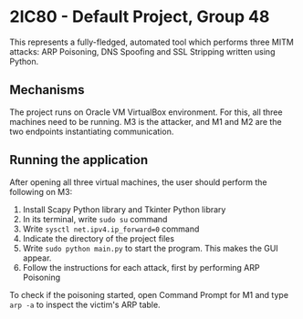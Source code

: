 # 2IC80 - Default Project, Group 48

This represents a fully-fledged, automated tool which performs three MITM attacks: ARP Poisoning, DNS Spoofing and SSL Stripping written using Python.

## Mechanisms
The project runs on Oracle VM VirtualBox environment. For this, all three machines need to be running. M3 is the attacker, and M1 and M2 are the two
endpoints instantiating communication. 

## Running the application
 After opening all three virtual machines, the user should perform the following on M3:
   1. Install Scapy Python library and Tkinter Python library
   2. In its terminal, write `sudo su` command
   3. Write `sysctl net.ipv4.ip_forward=0` command
   4. Indicate the directory of the project files
   5. Write `sudo python main.py` to start the program. This makes the GUI appear.
   6. Follow the instructions for each attack, first by performing ARP Poisoning
  
  To check if the poisoning started, open Command Prompt for M1 and type `arp -a` to inspect the victim's ARP table.





